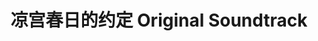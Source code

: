 ---
logo: images/music/凉宫春日的约定OriginalSoundtrack.jpg
title: 凉宫春日的约定 Original Soundtrack
subTitle: 游戏《凉宫春日的约定》的原声集，由Lantis于2008年1月23日发售

category: 音乐

hasResource: true
downloadList:
  - intro: mp3
    size: 99.9MB
    link: https://pan.baidu.com/s/1uECMxNDwW2j7f3_zZ6cZAA
  - intro: 云盘 提取码:sgpt
    size: 99.9MB
    link: https://pan.baidu.com/s/1uECMxNDwW2j7f3_zZ6cZAA

downloadContent: |
  游戏《凉宫春日的约定》的原声集，由Lantis于2008年1月23日发售。
---